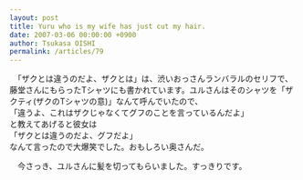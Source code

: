 ```yaml
---
layout: post
title: Yuru who is my wife has just cut my hair.
date: 2007-03-06 00:00:00 +0900
author: Tsukasa OISHI
permalink: /articles/79
---
```



　「ザクとは違うのだよ、ザクとは」は、渋いおっさんランバラルのセリフで、藤堂さんにもらったTシャツにも書かれています。ユルさんはそのシャツを「ザクティ(ザクのTシャツの意)」なんて呼んでいたので、  
「違うよ、これはザクじゃなくてグフのことを言っているんだよ」  
と教えてあげると彼女は  
「ザクとは違うのだよ、グフだよ」  
なんて言ったので大爆笑でした。おもしろい奥さんだ。  

　今さっき、ユルさんに髪を切ってもらいました。すっきりです。  

